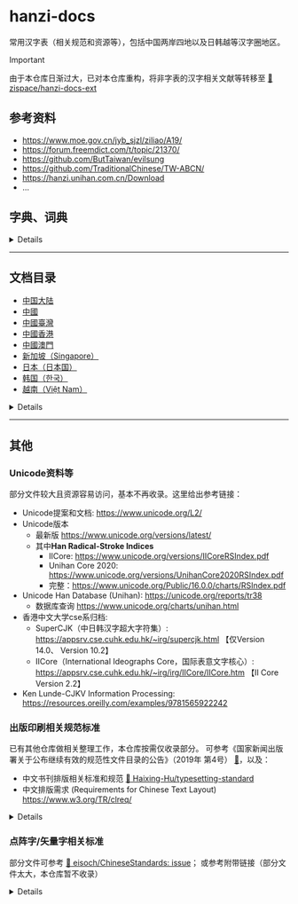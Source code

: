 # hanzi-docs

常用汉字表（相关规范和资源等），包括中国两岸四地以及日韩越等汉字圈地区。

> [!IMPORTANT]
> 
> 由于本仓库日渐过大，已对本仓库重构，将非字表的汉字相关文献等转移至
> [:link: zispace/hanzi-docs-ext](https://github.com/zispace/hanzi-docs-ext)
>

## 参考资料

- <https://www.moe.gov.cn/jyb_sjzl/ziliao/A19/>
- <https://forum.freemdict.com/t/topic/21370/>
- <https://github.com/ButTaiwan/evilsung>
- <https://github.com/TraditionalChinese/TW-ABCN/>
- <https://hanzi.unihan.com.cn/Download>
- …

## 字典、词典

<details>

### 出版

- 中国社会科学院语言研究所《现代汉语词典》
  - 民间在线版 <https://ano-via.github.io/dict/>
- 王力《古汉语字典》
- 《汉语大字典》
- 许慎《说文解字》
- 《康熙字典》

### 在线

- 臺灣“教育部”
   - 《重編國語辭典修訂本》: <https://dict.revised.moe.edu.tw>
   - 《國語小字典》或《國語辭典簡編本》
   - 《異體字字典》: <https://dict.variants.moe.edu.tw>
- 萌典：<https://www.moedict.tw/>
- 香港中文大學《漢語多功能字庫》: <https://humanum.arts.cuhk.edu.hk/Lexis/lexi-mf/>
- 北京师范大学《汉字全息资源应用系统》: <https://qxk.bnu.edu.cn/#/>
- 汉典: <https://www.zdic.net>
- 大陆版《中华语文知识库》（《两岸通用词典等》）: <https://www.zhonghuayuwen.org/#/index>
  - 臺灣版《中華語文知識庫》: <https://www.chinese-linguipedia.org>
- 字统网/字統網: <https://zi.tools>
- Chinese Etymology字源: <https://hanziyuan.net>
- 国家标准全文公开系统: <https://openstd.samr.gov.cn/bzgk/gb/>

</details>

---

## 文档目录

- [中国大陆](#中国大陆)
- [中國](#中國)
- [中國臺灣](#中國臺灣)
- [中國香港](#中國香港)
- [中國澳門](#中國澳門)
- [新加坡（Singapore）](#新加坡singapore)
- [日本（日本国）](#日本日本国)
- [韩国（한국）](#韩国한국)
- [越南（Việt Nam）](#越南việt-nam)

<details>

### 中国大陆

- 2011-义务教育语文课程标准（2011年版）-附录.pdf
- 2022-义务教育语文课程标准（2022年版）-附录.pdf
- 19770720-部分计量单位名称统一用字表.pdf
- 19851227-普通话异读词审音表.pdf
- 20081100-现代汉语常用词表（草案）-部分.pdf
- 20130618-通用规范汉字表-仅字表.pdf
- 20130618-通用规范汉字表-轻量版.pdf
- 20130618-通用规范汉字表.zip
- 20160500-普通话异读词审音表（修订稿）2016年5月.doc

- 19550107-汉字简化方案草案-单行本.pdf
- 19550107-汉字简化方案草案.pdf
- 19551222-第一批异体字整理表(群益堂出版1956).pdf
- 19551222-第一批异体字整理表-1988年备注版.pdf
- 19551222-第一批异体字整理表-原始扫描.pdf
- 19560128-汉字简化方案.pdf
- 19561000-第二批异体字整理表（初稿）.pdf
- 19640500-简化字总表-扫描1.pdf
- 19640500-简化字总表-扫描2.pdf
- 19650130-印刷通用汉字字形表.pdf
- 19650130-印刷通用汉字字形表（1986年扫描版）.pdf
- 19770500-第二次汉字简化方案草案-扫描1.pdf
- 19770500-第二次汉字简化方案草案-扫描2.pdf
- 19770500-第二次汉字简化方案草案-扫描3.pdf
- 19770500-第二次汉字简化方案草案-文字改革出版社.pdf
- 19810800-第二次汉字简化方案修订草案征求意见表-扫描压缩版.pdf
- 19810800-第二次汉字简化方案修订草案征求意见表-扫描版.pdf
- 19860600-简化字总表（1986版）-含通知.pdf
- 19860600-简化字总表（1986版）-扫描压缩版.pdf
- 19860600-简化字总表（1986版）-扫描版.pdf
- 19861010-简化字总表（1986版）-新华社印刷厂.pdf
- 19970407-现代汉语通用字笔顺规范.pdf
- 20090812-通用规范汉字表（征求意见稿）.pdf

- 19810501-GB 2312-1980《信息交换用汉字编码字符集 基本集》.pdf
- 19810501-GB 2312-1980《信息交换用汉字编码字符集 基本集》（部分）.pdf
- 19820801-ISO 7098《文献工作—中文罗马字母拼写法》.pdf
- 19850129-GBT 4481-1985《中国语种代码》.pdf
- 19850129-GBT 4881-1985《中国语种代码》版本2.pdf
- 19870327-GBT 7589-1987《信息交换用汉字编码字符集 第二辅助集》（G2）.pdf
- 19870327-GBT 7590-1987《信息交换用汉字编码字符集 第四辅助集》（G4）.pdf
- 19891229-GBT 12052-1989 《信息交换用朝鲜文字编码字符集》.pdf
- 19891229-GBT 12052-1989《信息交换用朝鲜文字编码字符集》（图片版）.pdf
- 19900613-GBT 12345-1990《信息交换用汉字编码字符集辅助集》.pdf
- 19910830-GB 3304-1991《中国各民族名称的罗马字母拼写法和代码》.pdf
- 19920101-GB 12200.1-1990《汉语信息处理词汇 01部分：基本术语》.pdf
- 19920201-GB 3259-1992《中文书刊名称汉语拼音拼写法》.pdf
- 19920413-GBT 13418-1992《文字条目通用排序规则》.pdf
- 19931116-GBT 14706-93《校对符号及其用法》.pdf
- 19931227-GB 3100-93《国际单位制及其应用》.pdf
- 19931227-GB 3101-1993《有关量、单位和符号的一般原则》.pdf
- 19931230-GB 13000.1-1993《信息技术 通用多八位编码字符集》.pdf
- 19940207-GBT 12200.2-1994《汉语信息处理词汇 02部分：汉语和汉字》.pdf
- 19950508-GBT 15564-1995《图文电视广播用汉字编码字符集香港子集》（GH）.pdf
- 19950908-GBT 15720-1995《中国盲文》.pdf
- 19951213-GBT 15834-1995《标点符号用法》.pdf
- 19960122-GBT 16159-1996《汉语拼音正词法基本规则》-版本2.pdf
- 19960122-GBT 16159-1996《汉语拼音正词法基本规则》.pdf
- 19981110-GBT 16500-1998《信息交换用汉字编码字符集 第七辅助集》（GE）.pdf
- 20000317-GB 18030-2000《信息技术 信息交换用汉字编码字符集 基本集的扩充》.pdf
- 20000317-GB 18030-2000《信息技术 信息交换用汉字编码字符集 基本集的扩充》（无封面页码版）.pdf
- 20051108-GB 18030-2005《信息技术 中文编码字符集》.pdf
- 20060918-GBT 20532-2006《信息处理用现代汉语词类标记规范》.pdf
- 20110114-GBT 25741-2010《信息技术 汉字编码字符集 汉字部首序和笔顺序》-正文和附录A.pdf
- 20110114-GBT 25741-2010《信息技术 汉字编码字符集 汉字部首序和笔顺序》-附录B（图片压缩）.pdf
- 20110114-GBT 25741-2010《信息技术 汉字编码字符集 汉字部首序和笔顺序》-附录C（图片压缩）.pdf
- 20110729-GBT 15835-2011《出版物上数字用法》.pdf
- 20110729-GBT 15835-2011《出版物上数字用法》 （std.samr.gov.cn）.pdf
- 20111031-GBT 28039-2011《中国人名汉语拼音字母拼写规则》.pdf
- 20111230-GB 15834-2011《标点符号用法》-扫描版.pdf
- 20111230-GB 15834-2011《标点符号用法》-更小版.pdf
- 20111230-GB 15834-2011《标点符号用法》.pdf
- 20120629-GBT 16159-2012《汉语拼音正词法基本规则》.pdf
- 20131231-GBT 30240.1-2013《公共服务领域英文译写规范 第1部分：通则》.pdf
- 20170522-GBT 30240.2-2017《公共服务领域英文译写规范 第2部分：交通》.pdf
- 20170522-GBT 30240.3-2017《公共服务领域英文译写规范 第3部分：旅游》.pdf
- 20170522-GBT 30240.4-2017《公共服务领域英文译写规范 第4部分：文化娱乐》.pdf
- 20170522-GBT 30240.5-2017《公共服务领域英文译写规范 第5部分：体育》.pdf
- 20170522-GBT 30240.6-2017《公共服务领域英文译写规范 第6部分：教育》.pdf
- 20170522-GBT 30240.7-2017《公共服务领域英文译写规范 第7部分：医疗卫生》.pdf
- 20170522-GBT 30240.8-2017《公共服务领域英文译写规范 第8部分：邮政电信》.pdf
- 20170522-GBT 30240.9-2017《公共服务领域英文译写规范 第9部分：餐饮住宿》.pdf
- 20170522-GBT 30240.10-2017《公共服务领域英文译写规范 第10部分：商业金融》.pdf
- 20171219-GBT 35302-2017《公共服务领域俄文译写规范》.pdf
- 20171219-GBT 35303-2017《公共服务领域日文译写规范》.pdf
- 20211011-GBZ 40637-2021《古籍印刷通用字规范字形表》.pdf
- 20220719-GB 18030-2022《信息技术 中文编码字符集》.pdf
- 20221230-GBT 7713.2-2022《学术论文编写规则》.pdf

- 19971201-GF 3001-1997《信息处理用GB13000.1字符集汉字部件规范》.pdf
- 19991001-GF 3002-1999《GB13000.1字符集汉字笔顺规范》.pdf
- 19991001-GF 3003-1999《GB13000.1字符集汉字字序（笔画序）规范》.pdf
- 19991001-GF 3004-1999《印刷魏体字形规范》.pdf
- 19991001-GF 3005-1999《印刷隶体字形规范》.pdf
- 20010223-GF 3006-2001《汉语拼音方案的通用键盘表示规范》.pdf
- 20011219-GF 1001-2001《第一批异形词整理表》-扫描版.pdf
- 20011219-GF 1001-2001《第一批异形词整理表》-文字版.pdf
- 20011219-GF 1001-2001《第一批异形词整理表》及第二批草案.pdf
- 20011219-GF 2001-2001《GB 13000.1 字符集汉字折笔规范》-压缩版.pdf
- 20011219-GF 2001-2001《GB 13000.1 字符集汉字折笔规范》.pdf
- 20050628-GF 2002-2006《汉字应用水平等级及测试大纲》.pdf
- 20060227-GF 3007-2006《中国通用音标符号集》.pdf
- 20090112-GF 0011-2009《汉字部首表》.pdf
- 20090112-GF 0012-2009《GB13000.1字符集汉字部首归部规范》.pdf
- 20090324-GF 0013-2009《现代常用独体字规范》.pdf
- 20090324-GF 0014-2009《现代常用字部件及部件名称规范》.pdf
- 20101019-GF 0015-2010《汉语国际教育用音节汉字词汇等级划分》.pdf
- 20101019-GF 0016-2010《汉语口语水平等级标准及测试大纲》.pdf
- 20130106-GF 0017-2013《识字教学用通用键盘汉字字形输入系统评测规则》.pdf
- 20160829-GF 2002-2016《汉字应用水平等级及测试大纲》（2016年修订）.docx
- 20180212-GF 0018-2018《中国英语能力等级量表》.pdf
- 20180309-GF 0019-2018《国家通用盲文方案》.pdf
- 20180309-GF 0020-2018《国家通用手语常用词表》.pdf
- 20190715-GF 0021-2019《汉语手指字母方案》.pdf
- 20190715-GF 0022-2019《中华通韵》.pdf
- 20201123-GF 0023-2020《通用规范汉字笔顺规范》.pdf
- 20201123-GF 0024-2020《〈中华人民共和国国歌〉国家通用手语方案》.pdf
- 20210324-GF 0025-2021《国际中文教育中文水平等级标准》.pdf

- 19760600-少数民族语地名汉语拼音字母音译转写法.pdf
- 19760900-中国人名汉语拼音字母拼写法.pdf
- 19820817-汉语拼音字母名称读音对照表-其他版本【国标[1982]339号】.pdf
- 19820817-汉语拼音字母名称读音对照表【国标[1982]339号】.pdf
- 19841225-中国地名汉语拼音字母拼写规则（汉语地名部分）.pdf
- 20050528-日本汉字的汉语读音规范（草案）【语言文字规范草案】.pdf
- 20140601-夹用英文的中文文本的标点符号用法（草案）【语言文字规范草案】.pdf

- 19580211-汉语拼音方案.pdf
- 20001031-中华人民共和国国家通用语言文字法【主席令第37号】.pdf
- 20001031-中华人民共和国国家通用语言文字法（含主席令）【主席令第37号】.pdf
- 20211127-普通话水平测试管理规定【教育部令第51号】.docx
- 20220605-信息技术产品语言文字使用管理规定（征求意见稿）【教育部】.doc
- 20230103-信息技术产品国家通用语言文字使用管理规定【教育部令第54号】.docx
- 20230103-信息技术产品国家通用语言文字使用管理规定【教育部令第54号】.pdf

- 20011228-SJT 11239-2001《信息交换用汉字编码字符集 第八辅助集》（G八辅）.pdf
- 20140106-WHT 66-2014《古籍元数据规范》.pdf
- 20170417-CYT 154-2017《中文出版物夹用英文的编辑规范》.pdf
- 20200901-WHT 90-2020《汉文古籍文字认同描述规范》.pdf
- 20200901-WHT 91-2020《汉文古籍集外字描述规范》.pdf
- 20220624-JRT 0253-2022《金融服务 生僻字处理指南》.pdf
- 20230726-CYT264-2023《汉字字体使用要求》.pdf

- 19860525-废止第二次汉字简化方案（草案）【国发〔1986〕64号】.pdf
- 19920707-出版物汉字使用管理规定【新出联[1992]4号】-其他版本.pdf
- 19920707-出版物汉字使用管理规定【新出联[1992]4号】.pdf
- 20030527-普通话水平测试工作评估指导标准【教语用司函〔2003〕17号】.pdf
- 20031010-普通话水平测试大纲【教语用〔2003〕2号】.pdf
- 20110301-新闻出版总署决定废止的第五批规范性文件目录【新闻出版总署令第50号】.xls
- 20110301-新闻出版总署现行有效规范性文件目录【2011年第1号公告】.xls
- 20191115-国家新闻出版署决定废止的规范性文件目录【国新出发〔2019〕38号】.doc
- 20191115-国家新闻出版署继续有效的规范性文件目录【2019年第4号公告】.doc
- 20191115-新闻出版署关于废止35件规范性文件的决定.pdf
- 20230123-普通话水平测试规程【国语函〔2023〕1号】.docx

- 中日韓共同常用808漢字.pdf
- 中日韩共用汉字词典.pdf
- 韓中日共用漢字800字選定課題(한ㆍ중ㆍ일 공용한자 800자 선정과 과제).pdf
- 한중일한자_800자_한일중으로 분류.pdf
- 1956-文字改革出版社-汉语拼音方案草案.pdf
- 1982-中国印刷技术协会编-中国印刷年鉴1981-印刷通用汉字字形表.pdf
- 1983-刘之强-上海辞书出版社-简化字繁体字选用字异体字对照表.pdf
- 1986-中国文字改革委员会,国家标准局-最常用的汉字是哪些 三千高频度汉字字表.pdf
- 1989-国家语言文字工作委员会汉字处编-现代汉语通用字表.pdf
- 1990-上海教育出版社-简化、繁体、异体汉字综合字表.pdf
- 1993-语文出版社-语言文字规范手册（增订本）.pdf
- 1994-浙江省语言文字工作委员会编-杭州大学出版社-语言文字规范实用手册.pdf
- 1997-国家语委标准化工作委员会办公室编-国家语言文字规范和标准选编.pdf
- 1998-王自强-上海辞书出版社-简化字 繁体字 选用字 异体字 对照表（修订本）.pdf
- 2001-国家汉语水平考试委员会办公室考试中心-汉语水平词汇与汉字等级大纲（HSK）.pdf
- 2002-北京市语言文字工作委员会-国家通用语言文字规范手册.pdf
- 2003-第二批异形词（264 组）整理表（草案）.pdf
- 2005-顾雪枫-苏州大学出版社-校编本《第一批异体字整理表》.pdf
- 2008-现代汉语常用词表（草案）-正文压缩版.pdf
- 2008-现代汉语常用词表（草案）-附录音序索引压缩版.pdf
- 2013-语文出版社-通用规范汉字表.pdf
- 2016-教育部语言文字信息管理司-常用语言文字规范手册.pdf
- 2017-语言文字规范标准-教育部语言文字信息管理司.pdf

- 19551222-第一批异体字整理表.pdf
- 19860600-简化字总表（1986版）-仅字表.pdf
- 19861010-简化字总表（1986版）-文字整理版.pdf
- 19880126-现代汉语常用字表（3500字）-版本2.pdf
- 19880126-现代汉语常用字表（3500字）.pdf
- 19880304-现代汉语通用字表（7000字）-版本2.pdf
- 19880304-现代汉语通用字表（7000字）.pdf
- 19960122-GBT 16159-1996《汉语拼音正词法基本规则》-版本1.pdf
- 20160500-普通话异读词审音表（修订稿）2016年5月.pdf
- 20160500-普通话异读词审音表（修订稿）2016年5月（版本2）.pdf
- 20211011-GBZ 40637-2021《古籍印刷通用字规范字形表》（文字整理版）.pdf

### 中國

- 1935-第一批简体字表-影印版附录.pdf
- 1935-第一批简体字表-扫描版.pdf
- 维基文库-19350821_第一批简体字表.pdf

### 中國臺灣
- 1982-国字整理小组-中文资讯交换码CCCII 第2册 第2版.pdf
- 1982-国字整理小组-中文资讯交换码异体字表 第2册 第2版.pdf
- 19820901_教育部4808個常用字.pdf
- 19820902-常用國字標準字體表.pdf
- 19990331_國語一字多音審訂表-版本2.pdf
- 19990331_國語一字多音審訂表.pdf
- 20001101-國語注音符號手冊.pdf
- 20121212_國語一字多音審訂表初稿.pdf
- 20121212_國語一字多音審訂表說帖.pdf
- 20200320_國中小國語文教科書用字審訂成果.pdf
- 20210104_《重編國語辭典修訂本》與《國語一字多音審訂表》取音差異表.pdf
- 20210722-深度識字學習漢字手冊附表：常用字排序表.pdf
- 《中華大辭典》附錄一-臺灣標點符號表.docx
- 《重訂標點符號手冊》修訂版-對照表.pdf
- 《重訂標點符號手冊》修訂版-文档版.pdf
- 兩岸觀光用語及常用正簡體字對照表.pdf
- 教育部字庫5021字.pdf
- 教育部本土語言成果參考字表_總表.pdf
- 教育部本土語言成果參考字表_附表.pdf
- 標準字對照簡化字.pdf
- 臺灣TW-ABCN正字甲乙丙表.pdf

### 中國香港

- 19900000-小學中國語文科（小一至小六課程綱要）.pdf
- 19900700-常用字字形表修订本-香港教育署语文教育学院中文系.pdf
- 20000700-《〈常用字字形表〉標準字體表》（2000版）.pdf
- 20051224-2000版《〈常用字字形表〉異體字表》.pdf
- 20090101-香港小學學習字詞表-特殊教育需要補充篇.pdf
- 20091200-香港增補字符集—2008.pdf
- 20170500-香港增補字符集—2016.pdf
- 《香港增補字符集》字符的倉頡碼和粵語拼音參考表 CangjieCantoneseRef.pdf
- 不獲納入《香港增補字符集》的字符 Not-Accepted.pdf
- 容易混淆字符表 Easily_Confused_Chinese_Characters.pdf
- 20220906_常用香港外字表-1.8.pdf
- 20220917_推薦形體表-1.04.pdf
- 20220917_筆畫表-1.27.pdf
- 20220917_部件檢校表-1.36.pdf

### 中國澳門
- 19851011-密碼及廣州音譯音字彙 dl-88-1985-an.pdf
- 20210100-《澳門增補字符集 – 2020》字符表.pdf
- 20240700-《澳門增補字符集 – 2022》字符表.pdf

### 新加坡（Singapore）
- 1969-异体简体字表.pdf
- 1969-简体字表.pdf
- 1974-简体字总表.pdf
- 1976-简体字总表修订本.pdf
- 2007-小学华文生字表.pdf
- 2007-小学高级华文生字表.pdf
- 2015-《欢乐伙伴》小学华文生字表.pdf
- 2015-《欢乐伙伴》小学高级华文生字表.pdf
- 新加坡-小学第三学年华文课程说明-汉字笔画.pdf

### 日本（日本国）

- 19080524_漢字要覧.pdf
- 19191225_漢字整理案.pdf
- 19310603_常用漢字表.pdf
- 19381105_漢字字体整理案.pdf
- 19420617_標準漢字表.pdf
- 19461116_当用漢字表.pdf
- 19720628_「異字同訓」の漢字の用法.pdf
- 19931100_表外漢字字体表.pdf
- 19970117_漢字字体資料集-1.pdf
- 19970117_漢字字体資料集-5.pdf
- 19970117_漢字字体資料集-6.pdf
- 20010326_当用漢字字体表.pdf
- 20070202_敬語の指針 keigo_tousin.pdf
- 20080000-別表「学年別漢字配当表」（平成20年告示）.pdf
- 20100607_改定常用漢字表答申 kaitei_kanji_toushin.pdf
- 20101118_2010 年「改定常用漢字表」対応新聞用語集 追補版.pdf
- 20101130_常用漢字表(joyokanjihyo平成22年版).pdf
- 20101130_常用漢字表別紙.pdf
- 20140221_「異字同訓」の漢字の使い分け例報告.pdf
- 20160229_常用漢字表の字体・字形に関する指針報告.pdf
- 20170300-小学校学習指導要領.pdf
- 20170925_人名用漢字別表の変遷.pdf
- 20191115_国語施策年表-明治35年以前.pdf
- 20191115_国語施策年表-明治35年～昭和20年.pdf
- 20191115_国語施策年表-昭和21年以降.pdf
- 20200930_法務省見直し（拡大）案_人名用漢字別表に掲げる漢字（287字）.pdf
- 20200930_法務省見直し（拡大）案_常用漢字表に掲げる漢字（1,945字）.pdf
- 20211214_法務省見直し（拡大）案_追加される漢字（578字）.pdf
- 2016022902-常用漢字表の字体・字形に関する指針（報告）について .pdf
- Jinmei-yō Kanji table (人名用漢字表) .pdf
- 常用漢字一覧表.pdf
- 常用漢字表.pdf
- 日语常用汉字及旧字体－新字形(简体字)对照表(汉语版)2012.3版.pdf
- 维基百科-20230403_同音の漢字による書きかえ.pdf
- 维基词典-20220227_人名用漢字の一覧.pdf

### 韩国（한국）
- 19720816-한문교육용기초한자.pdf
- 20001230-대한민국 중고등학교 기초한자 목록 (漢文敎育用基礎漢字1800字).pdf
- 20130104-한문교육용기초한자(2014학년도부터_적용).pdf
- 20230201-Character code system used by the Supreme Court of South Korea (韓國最高法院漢字系統用字).pdf
- hanja-인명용 한자 (人名用漢字表及追加許容) -版本1.pdf
- hanja-인명용 한자 (人名用漢字表及追加許容) -版本2.pdf
- hanja-인명용 한자 (人名用漢字表及追加許容) -版本3.pdf
- 교육용 필수한자 1800자 100자표(한자+훈음).pdf
- 편수자료(2편)_한문 교육용 기초 한자.pdf
- 한국_한문교육용_기초한자_1800자_부수순(2000).pdf

### 越南（Việt Nam）
- 榜𡨸汉喃准常用(Bảng chữ Hán Nôm Chuẩn Thường dùng)-bchnctd 150123.pdf
- 榜𡨸汉喃准常用(Bảng chữ Hán Nôm Chuẩn Thường dùng)-bchnctd 300623.pdf
- 榜𡨸汉喃准常用(Bảng chữ Hán Nôm Chuẩn Thường dùng 常用标准汉喃字表).pdf

</details>

---

## 其他

### Unicode资料等

部分文件较大且资源容易访问，基本不再收录。这里给出参考链接：

- Unicode提案和文档: <https://www.unicode.org/L2/>
- Unicode版本
  - 最新版 <https://www.unicode.org/versions/latest/>
  - 其中**Han Radical-Stroke Indices**
    - IICore: <https://www.unicode.org/versions/IICoreRSIndex.pdf>
    - Unihan Core 2020: <https://www.unicode.org/versions/UnihanCore2020RSIndex.pdf>
    - 完整：<https://www.unicode.org/Public/16.0.0/charts/RSIndex.pdf>
- Unicode Han Database (Unihan): <https://unicode.org/reports/tr38>
  - 数据库查询 <https://www.unicode.org/charts/unihan.html>
- 香港中文大学cse系归档:
  - SuperCJK（中日韩汉字超大字符集）: <https://appsrv.cse.cuhk.edu.hk/~irg/supercjk.html> 【仅Version 14.0、 Version 10.2】
  - IICore（International Ideographs Core，国际表意文字核心）: <https://appsrv.cse.cuhk.edu.hk/~irg/irg/IICore/IICore.htm> 【II Core Version 2.2】
- Ken Lunde-CJKV Information Processing: https://resources.oreilly.com/examples/9781565922242

### 出版印刷相关规范标准

已有其他仓库做相关整理工作，本仓库按需仅收录部分。
可参考《国家新闻出版署关于公布继续有效的规范性文件目录的公告》（2019年 第4号） [:link:](https://www.nppa.gov.cn/xxfb/tzgs/201911/t20191129_666186.html)，以及：
- 中文书刊排版相关标准和规范 [:link: Haixing-Hu/typesetting-standard](https://github.com/Haixing-Hu/typesetting-standard)
- 中文排版需求 (Requirements for Chinese Text Layout) <https://www.w3.org/TR/clreq/>

<details>

- 国家标准
  - GB 11668-89《图书和其他出版物的书脊规则》
  - [x] GB 3259-92《中文书刊名称汉语拼音拼写法》
  - GB 6447-86《文摘编写规则》
  - GB/T 788-1999《图书和杂志开本及其幅面尺寸》
  - GB/T 3179-2009《期刊编排格式》
  - GB/T 3860-1995《文献叙词标引规则》
  - [x] GB/T 7713.2-2022《学术论文写作规则》
  - GB/T 7713.3-2009《科技报告编写规则》
  - [x] GB/T 7714-2015《信息与文献 参考文献著录规则》
  - GB/T 9999-2001《中国标准连续出版物号》
  - GB/T 13417-2009《期刊目次表》
  - GB/T 16827-1997《中国标准刊号（ISSN部分条码）》
- 行业标准
  - CY/T 35-2001《文献章节编号方法》
  - CY/T 118-2015《学术出版规范一般要求》
  - CY/T 119-2015《学术出版规范 科学技术名词》
  - CY/T 120-2015《学术出版规范 图书版式》
  - CY/T 121-2015《学术出版规范 注释》
  - CY/T 122-2015《学术出版规范 引文》
  - CY/T 123-2015《学术出版规范 中文译著》
  - CY/T 124-2015《学术出版规范 古籍整理》
  - [x] CY/T 154-2017《中文出版物夹用英文的编辑规范》
  - CY/T 170-2019《学术出版规范 表格》
  - CY/T 171-2019《学术出版规范 插图》
  - CY/T 172-2019《学术出版规范 图书出版流程管理》
  - CY/T 173-2019《学术出版规范 关键词编写规范》
  - CY/T 174-2019《学术出版规范 期刊学术不端行为界定》
- 法律法规等
  - 《中华人民共和国著作权法》【1990年颁布，2020年最新修订】
  - 《出版管理条例》【国务院令第343号，2001年颁布，2016年最新修订】
  - 《著作权法实施条例》【国务院令第359号，2002年颁布，2013年最新修订】
  - 《信息网络传播权保护条例》【国务院令（第468号），2006年颁布，2013年最新修订】
  - 《期刊出版管理规定》【新闻出版总署令第31号，2005年发布，2017年最新修改】
  - 图书、期刊、音像制品、电子出版物重大选题备案办法【国新出发〔2019〕35号】
  - 报纸期刊出版质量综合评估办法（试行）【新出字〔2010〕294号】
  - 全国报纸期刊出版质量综合评估指标体系（试行）【新闻出版总署新闻报刊司，2010年】
  - 期刊编辑规程【新闻出版总署新闻报刊司、 中国期刊协会（2009年）】
  - 报纸期刊审读暂行办法【新闻出版总署（2009）】
  - 出版专业技术人员职业资格管理规定【新闻出版总署（2008）】
  - 期刊出版形式规范【新闻出版总署（2007）】
  - 教育部关于加强和改进高等学校哲学社会科学学报工作的意见【教社政〔2002〕10号】
  - 高等学校学报管理办法【教育部1998】
  - 关于出版单位的主办单位和主管单位职责的暂行规定【新闻出版署〔1993〕801号】
- 其他规范
  - 综合性期刊文献引证技术规范（试行稿）【2007年北京“综合性人文社会科学学术期刊编排规范研讨会”】

</details>

### 点阵字/矢量字相关标准

部分文件可参考 [:link: eisoch/ChineseStandards: issue](https://github.com/eisoch/ChineseStandards/issues/3)；
或参考附带链接（部分文件太大，本仓库暂不收录）

<details>

- **12点阵**
  - SJ 11240-2001 信息技术 汉字编码字符集（基本集）12点阵字型 GB/T 2312
  - SJ 11295-2003 信息技术 通用多八位编码字符集（基本多文种平面）汉字12点阵字型 GB/T 13000
  - SJ 11301-2005 信息技术 通用多八位编码字符集（基本多文种平面）汉字12点阵压缩字型 GB/T 13000
  - GB/T 37022-2018 信息技术 通用编码字符集（基本多文种平面） 汉字11×12点阵字型 GB/T 13000

- **14点阵**
  - SJ 11241-2001 信息技术 汉字编码字符集（基本集）14点阵字型 GB/T 2312
  - SJ 11296-2003 信息技术 通用多八位编码字符集（基本多文种平面）汉字14点阵字型 GB/T 13000
  - SJ 11302-2005 信息技术 通用多八位编码字符集（基本多文种平面）汉字14点阵压缩字型 GB/T 13000
  - GB/T 37023-2018 信息技术 通用编码字符集（基本多文种平面） 汉字13×14点阵字型 GB/T 13000

- **15点阵**
  - SJ/T 11189-1998 信息技术 汉字编码字符集 基本集15点阵字型 GB/T 2312
  - GB/T 22320-2025 信息技术 中文编码字符集 汉字15×16点阵字型 [:link:](https://openstd.samr.gov.cn/bzgk/gb/newGbInfo?hcno=748B8CBB237198FD571FDCC4C639BAAD)

- **16点阵**
  - GB 5199-2001 信息技术 汉字编码字符集（基本集） 16点阵字型 GB/T 2312
  - GB 17698-1999 信息技术 通用多八位编码字符集（I区） 汉字16点阵字型 GB/T 13000
  - GB 19966-2005 信息技术 通用多八位编码字符集（基本多文种平面）汉字16点阵字型 GB/T 13000
  - GB/T 11458.1-1989 信息处理用汉字15×16点阵字模集 通信子集 GB/T 8565.2
  - GB/T 11458.2-1989 信息处理用汉字15×16点阵字模数据集 通信子集 GB/T 8565.2
  - GB/T 17698-2010 信息技术 通用多八位编码字符集（CJK统一汉字） 15×16点阵字型 GB/T 13000
  - GB/T 19966-2019 信息技术 通用编码字符集（基本多文种平面） 汉字15×16点阵字型 GB/T 13000
  - GB/T 22320-2008 信息技术 中文编码字符集 汉字15×16点阵字型 GB 18030
  - GB/T 22320-2019 信息技术 中文编码字符集 汉字15×16点阵字型 GB 18030
  - GB/T 5199-2010 信息技术 汉字编码字符集（基本集） 15×16点阵字型 GB/T 2312
  - GB/T 5199.1-1985 信息交换用汉字15×16点阵字模集 GB/T 2312
  - GB/T 5199.2-1985 信息交换用汉字15×16点阵字模数据集 GB/T 2312
  - SJ 11303-2005 信息技术 通用多八位编码字符集（基本多文种平面）汉字16点阵压缩字型 GB/T 13000

- **18点阵**
  - GB/T 30878-2014 信息技术 通用多八位编码字符集（基本多文种平面） 汉字17×18点阵字型 GB/T 13000
  - GB/T 30878-2019 信息技术 通用编码字符集（基本多文种平面） 汉字17×18点阵字型 GB/T 13000

- **20点阵**
  - GB/T 37021-2018 信息技术 通用编码字符集（基本多文种平面） 汉字19×20点阵字型 GB/T 13000
  - SJ 11297-2003 信息技术 通用多八位编码字符集（基本多文种平面）汉字20点阵字型 GB/T 13000

- **22点阵**
  - WH/T 0504-1999 信息交换用汉字22×22点阵字模数据集 GB/T 2312
  - GB/T 30879.1-2014 信息技术 通用多八位编码字符集（基本多文种平面） 汉字22点阵字型 第1部分：宋体 GB/T 13000
  - GB/T 30879.2-2014 信息技术 通用多八位编码字符集（基本多文种平面） 汉字22点阵字型 第2部分：黑体 GB/T 13000
  - GB/T 30879.1-2019 信息技术 通用编码字符集（基本多文种平面） 汉字22点阵字型 第1部分：宋体 GB/T 13000
  - GB/T 30879.2-2019 信息技术 通用编码字符集（基本多文种平面） 汉字22点阵字型 第2部分：黑体 GB/T 13000

- **24点阵**
  - GB 5007.1-2001 信息技术 汉字编码字符集（基本集） 24点阵字型 GB/T 2312
  - GB 5007.2-2001 信息技术 汉字编码字符集（辅助集） 24点阵字型 GB/T 12345
  - GB/T 5007.1-1985 信息交换用汉字24×24点阵字模集 GB/T 2312
  - GB/T 5007.1-2010 信息技术 汉字编码字符集（基本集） 24点阵字型 GB/T 2312
  - GB/T 5007.2-1985 信息交换用汉字24×24点阵字模数据集 GB/T 2312
  - GB/T 5007.2-2008 信息技术 汉字编码字符集（辅助集） 24点阵字型 宋体 GB/T 12345
  - GB 16793-1997 信息技术 通用多八位编码字符集（Ⅰ区） 汉字24点阵字型 宋体 GB/T 13000
  - GB/T 16793.1-2010 信息技术 通用多八位编码字符集（CJK统一汉字） 24点阵字型 第1部分：宋体 GB/T 13000
  - GB 19967.1-2005 信息技术 通用多八位编码字符集（基本多文种平面）汉字24点阵字型 第1部分:宋体 GB/T 13000
  - GB/T 19967.1-2019 信息技术 通用编码字符集（基本多文种平面） 汉字24点阵字型 第1部分：宋体 GB/T 13000
  - GB/T 19967.2-2010 信息技术 通用多八位编码字符集（基本多文种平面） 汉字24点阵字型 第2部分：黑体 GB/T 13000
  - GB/T 19967.2-2019 信息技术 通用编码字符集（基本多文种平面） 汉字24点阵字型 第2部分：黑体 GB/T 13000
  - GB/T 11459.1-1989 信息处理用汉字24×24点阵字模集 通信子集 GB/T 8565.2
  - GB/T 11459.2-1989 信息处理用汉字24×24点阵字模数据集 通信子集 GB/T 8565.2
  - GB/T 22322.1-2008 信息技术 中文编码字符集 汉字24点阵字型 第1部分：宋体 GB 18030
  - GB/T 22322.1-2019 信息技术 中文编码字符集 汉字24点阵字型 第1部分：宋体 GB 18030
  - GB/T 22322.1-2025 信息技术 中文编码字符集 汉字24点阵字型 第1部分：宋体 [:link:](https://openstd.samr.gov.cn/bzgk/gb/newGbInfo?hcno=AA0477E80A9362C959631FB63C862FF8)


- **28点阵**
  - WH/T 0505-1999 信息交换用汉字28×28点阵字模数据集 GB/T 2312
  - GB/T 32636.1-2016 信息技术 通用多八位编码字符集（基本多文种平面） 汉字28点阵字型 第1部分：宋体 GB/T 13000
  - GB/T 32636.2-2016 信息技术 通用多八位编码字符集（基本多文种平面） 汉字28点阵字形 第2部分：黑体 GB/T 13000

- **32点阵**
  - GB 6345-2001 信息技术 汉字编码字符集（基本集） 32点阵字型 宋体 GB/T 2312
  - GB 6345.1-1986 信息交换用汉字32×32点阵字模集 GB/T 2312
  - GB 6345.2-1986 信息交换用汉字32×32点阵字模数据集 GB/T 2312
  - GB/T 6345.1-2010 信息技术 汉字编码字符集（基本集） 32点阵字型 第1部分：宋体 GB/T 2312
  - GB/T 6345.2-2008 信息技术 汉字编码字符集（基本集） 32点阵字型 第2部分：黑体 GB/T 2312
  - GB/T 6345.3-2008 信息技术 汉字编码字符集（基本集） 32点阵字型 第3部分：楷体 GB/T 2312
  - GB/T 6345.4-2008 信息技术 汉字编码字符集（基本集） 32点阵字型 第4部分：仿宋体 GB/T 2312
  - GB/T 12034-1989 信息交换用汉字32×32点阵仿宋体字模集及数据集 GB/T 2312
  - GB/T 12035-1989 信息交换用汉字32×32点阵楷体字模集及数据集 GB/T 2312
  - GB/T 12036-1989 信息交换用汉字32×32点阵黑体字模集及数据集 GB/T 2312
  - GB/T 25899.1-2010 信息技术 通用多八位编码字符集（基本多文种平面） 汉字32点阵字型 第1部分：宋体 GB/T 13000
  - GB/T 25899.2-2010 信息技术 通用多八位编码字符集（基本多文种平面） 汉字32点阵字型 第2部分：黑体 GB/T 13000
  - GB/T 25899.1-2019 信息技术 通用编码字符集（基本多文种平面） 汉字32点阵字型 第1部分：宋体 GB/T 13000
  - GB/T 25899.2-2019 信息技术 通用编码字符集（基本多文种平面） 汉字32点阵字型 第2部分：黑体 GB/T 13000

- **36点阵**
  - GB/T 12037-1989 信息交换用汉字36×36点阵宋体字模集及数据集 GB/T 2312
  - GB/T 12038-1989 信息交换用汉字36×36点阵仿宋体字模集及数据集 GB/T 2312
  - GB/T 12039-1989 信息交换用汉字36×36点阵楷体字模集及数据集 GB/T 2312
  - GB/T 12040-1989 信息交换用汉字36×36点阵黑体字模集及数据集 GB/T 2312

- **48点阵**
  - GB 12041-1989 信息交换用汉字48×48点阵宋体字模集及数据集 GB/T 2312
  - GB 12041-2001 信息技术 汉字编码字符集（基本集） 48点阵字型 宋体 GB/T 2312
  - GB/T 12041.1-2010 信息技术 汉字编码字符集（基本集） 48点阵字型 第1部分：宋体 GB/T 2312
  - GB/T 12041.2-2008 信息技术 汉字编码字符集（基本集） 48点阵字型 第2部分：黑体 GB/T 2312
  - GB/T 12041.3-2008 信息技术 汉字编码字符集（基本集） 48点阵字型 第3部分：楷体 GB/T 2312
  - GB/T 12041.4-2008 信息技术 汉字编码字符集（基本集） 48点阵字型 第4部分：仿宋体 GB/T 2312
  - GB/T 12042-1989 信息交换用汉字48×48点阵仿宋体字模集及数据集 GB/T 2312
  - GB/T 12043-1989 信息交换用汉字48×48点阵楷体字模集及数据集 GB/T 2312
  - GB/T 12044-1989 信息交换用汉字48×48点阵黑体字模集及数据集 GB/T 2312
  - GB 16794.1-1997 信息技术 通用多八位编码字符集（Ⅰ区） 汉字48点阵字型 第1部分:宋体 GB/T 13000
  - GB/T 16794.1-2010 信息技术 通用多八位编码字符集（CJK统一汉字） 48点阵字型 第1部分：宋体 GB/T 13000
  - GB/T 19968.1-2005 信息技术 通用多八位编码字符集（基本多文种平面）汉字48点阵字型 第1部分:宋体 GB/T 13000
  - GB/T 19968.1-2019 信息技术 通用编码字符集（基本多文种平面） 汉字48点阵字型 第1部分：宋体 GB/T 13000
  - GB/T 22321.1-2008 信息技术 中文编码字符集 汉字48点阵字型 第1部分：宋体 GB 18030
  - GB/T 22321.1-2018 信息技术 中文编码字符集 汉字48点阵字型 第1部分：宋体 GB 18030
  - GB/T 22321.1-2025 信息技术 中文编码字符集 汉字48点阵字型 第1部分：宋体 [:link:](https://openstd.samr.gov.cn/bzgk/std/newGbInfo?hcno=421B9135604C56A2EA1C4396A941CFB4)

- **64点阵**
  - GB/T 14242-1993 信息交换用汉字64×64点阵黑体字模集及数据集 GB/T 2312
  - GB/T 14243-1993 信息交换用汉字64×64点阵楷体字模集及数据集 GB/T 2312
  - GB/T 14244-1993 信息交换用汉字64×64点阵仿宋体字模集及数据集 GB/T 2312
  - GB/T 14245-1993 信息交换用汉字64×64点阵宋体字模集及数据集 GB/T 2312
  - GB/T 14245.1-2008 信息技术 汉字编码字符集（基本集） 64点阵字型 第1部分：宋体 GB/T 2312
  - GB/T 14245.2-2008 信息技术 汉字编码字符集（基本集） 64点阵字型 第2部分：黑体 GB/T 2312
  - GB/T 14245.3-2008 信息技术 汉字编码字符集（基本集） 64点阵字型 第3部分：楷体 GB/T 2312
  - GB/T 14245.4-2008 信息技术 汉字编码字符集（基本集） 64点阵字型 第4部分：仿宋体 GB/T 2312
  - SJ/T 11242.1-2001 信息技术 通用多八位编码字符集（Ⅰ区）汉字64点阵字型 第1部分:宋体 GB/T 13000
  - SJ/T 11242.2-2001 信息技术 通用多八位编码字符集（Ⅰ区）汉字64点阵字型 第2部分:黑体 GB/T 13000
  - SJ/T 11242.3-2001 信息技术 通用多八位编码字符集（Ⅰ区）汉字64点阵字型 第3部分:楷体 GB/T 13000
  - SJ/T 11242.4-2001 信息技术 通用多八位编码字符集（Ⅰ区）汉字64点阵字型 第4部分：仿宋体 GB/T 13000
  - GB/T 36616.1-2018 信息技术 通用编码字符集（基本多文种平面） 汉字64点阵字型 第1部分：宋体 GB/T 13000
  - GB/T 36616.2-2018 信息技术 通用编码字符集（基本多文种平面） 汉字64点阵字型 第2部分：黑体 GB/T 13000
  - GB/T 36616.3-2018 信息技术 通用编码字符集（基本多文种平面） 汉字64点阵字型 第3部分：楷体 GB/T 13000
  - GB/T 36616.4-2018 信息技术 通用编码字符集（基本多文种平面） 汉字64点阵字型 第4部分：仿宋体 GB/T 13000

- **128点阵**
  - GB/T 13443-1992 信息交换用汉字128×128点阵楷体字模集及数据集 GB/T 2312
  - GB/T 13444-1992 信息交换用汉字128×128点阵仿宋体字模集及数据集 GB/T 2312
  - GB/T 14717-1993 信息交换用汉字128×128点阵宋体字模集及数据集 GB/T 2312
  - GB/T 14718-1993 信息交换用汉字128×128点阵黑体字模集及数据集 GB/T 2312

- **256点阵**
  - GB/T 13445-1992 信息交换用汉字256×256点阵楷体字模集及数据集 GB/T 2312
  - GB/T 13446-1992 信息交换用汉字256×256点阵仿宋体字模集及数据集 GB/T 2312
  - GB/T 14719-1993 信息交换用汉字256×256点阵宋体字模集及数据集 GB/T 2312
  - GB/T 14720-1993 信息交换用汉字256×256点阵黑体字模集及数据集 GB/T 2312

- **矢量字**
  - GB/T 13844-1992 图形信息交换用矢量汉字 单线宋体字模集及数据集
  - GB/T 13845-1992 图形信息交换用矢量汉字 宋体字模集及数据集
  - GB/T 13846-1992 图形信息交换用矢量汉字 仿宋体字模集及数据集
  - GB/T 13847-1992 图形信息交换用矢量汉字 楷体字模集及数据集
  - GB/T 13848-1992 图形信息交换用矢量汉字 黑体字模集及数据集

</details>
